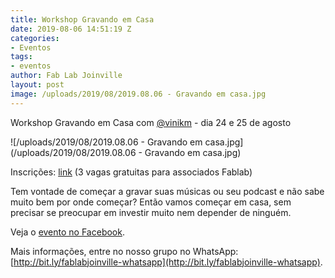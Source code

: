 ```yaml
---
title: Workshop Gravando em Casa
date: 2019-08-06 14:51:19 Z
categories:
- Eventos
tags:
- eventos
author: Fab Lab Joinville
layout: post
image: /uploads/2019/08/2019.08.06 - Gravando em casa.jpg
---
```


Workshop Gravando em Casa com [@vinikm](https://www.instagram.com/vinikm/) - dia 24 e 25 de agosto

![/uploads/2019/08/2019.08.06 - Gravando em casa.jpg](/uploads/2019/08/2019.08.06 - Gravando em casa.jpg)

Inscrições: [link](http://bit.ly/FABLAB_GRAVANDO)
(3 vagas gratuitas para associados Fablab)

Tem vontade de começar a gravar suas músicas ou seu podcast e não sabe muito bem por onde começar?
Então vamos começar em casa, sem precisar se preocupar em investir muito nem depender de ninguém.

Veja o [evento no Facebook](https://www.facebook.com/events/774459866398919).

Mais informações, entre no nosso grupo no WhatsApp: [http://bit.ly/fablabjoinville-whatsapp](http://bit.ly/fablabjoinville-whatsapp).
